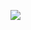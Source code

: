 <p>
  <a href="/"  align="left">
  <img width="auto" src="https://github-readme-stats.vercel.app/api?username=gosulja&theme=dracula&show_icons=true"/>
  </a>
</p>
